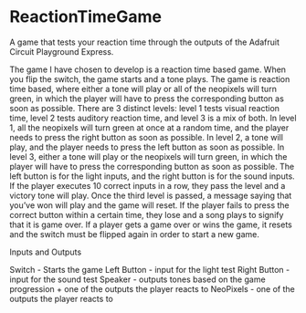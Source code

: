 # ReactionTimeGame
A game that tests your reaction time through the outputs of the Adafruit Circuit Playground Express.

The game I have chosen to develop is a reaction time based game. When you flip the switch, the game starts and a tone plays. The game is reaction time based, where either a tone will play or all of the neopixels will turn green, in which the player will have to press the corresponding button as soon as possible. There are 3 distinct levels: level 1 tests visual reaction time, level 2 tests auditory reaction time, and level 3 is a mix of both. In level 1, all the neopixels will turn green at once at a random time, and the player needs to press the right button as soon as possible. In level 2, a tone will play, and the player needs to press the left button as soon as possible. In level 3, either a tone will play or the neopixels will turn green, in which the player will have to press the corresponding button as soon as possible. The left button is for the light inputs, and the right button is for the sound inputs. If the player executes 10 correct inputs in a row, they pass the level and a victory tone will play. Once the third level is passed, a message saying that you’ve won will play and the game will reset. If the player fails to press the correct button within a certain time, they lose and a song plays to signify that it is game over. If a player gets a game over or wins the game, it resets and the switch must be flipped again in order to start a new game. 


Inputs and Outputs

Switch - Starts the game
Left Button - input for the light test
Right Button - input for the sound test
Speaker - outputs tones based on the game progression + one of the outputs the player reacts to
NeoPixels - one of the outputs the player reacts to

